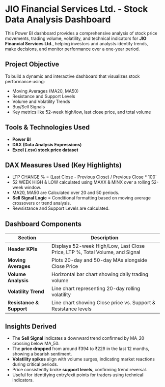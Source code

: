 # JIO Financial Services Ltd. - Stock Data Analysis Dashboard

This Power BI dashboard provides a comprehensive analysis of stock price movements, trading volume, volatility, and technical indicators for **JIO Financial Services Ltd.**, helping investors and analysts identify trends, make decisions, and monitor performance over a one-year period.

## Project Objective

To build a dynamic and interactive dashboard that visualizes stock performance using:
- Moving Averages (MA20, MA50)
- Resistance and Support Levels
- Volume and Volatility Trends
- Buy/Sell Signals
- Key metrics like 52-week high/low, last close price, and total volume

## Tools & Technologies Used

- **Power BI**
- **DAX (Data Analysis Expressions)**
- **Excel (.csv) stock price dataset**

## DAX Measures Used (Key Highlights)

- LTP CHANGE % = (Last Close - Previous Close) / Previous Close * 100`
- 52 WEEK HIGH & LOW calculated using MAXX & MINX over a rolling 52-week window.
- MA20, MA50 are Calculated over 20 and 50 periods.
- **Sell Signal Logic** = Conditional formatting based on moving average crossovers or trend analysis.
- Rewsistance and Support Levels are calculated.

## Dashboard Components

| Section | Description |
|--------|-------------|
| **Header KPIs** | Displays 52-week High/Low, Last Close Price, LTP %, Total Volume, and Signal |
| **Moving Averages** | Plots 20-day and 50-day MAs alongside Close Price |
| **Volume Analysis** | Horizontal bar chart showing daily trading volume |
| **Volatility Trend** | Line chart representing 20-day rolling volatility |
| **Resistance & Support** | Line chart showing Close price vs. Support & Resistance levels |

## Insights Derived

- The **Sell Signal** indicates a downward trend confirmed by MA_20 crossing below MA_50.
- The **price dropped** from around ₹394 to ₹229 in the last 12 months, showing a bearish sentiment.
- **Volatility spikes** align with volume surges, indicating market reactions during critical periods.
- Price consistently broke **support levels**, confirming trend reversal.
- Useful for identifying entry/exit points for traders using technical indicators.



